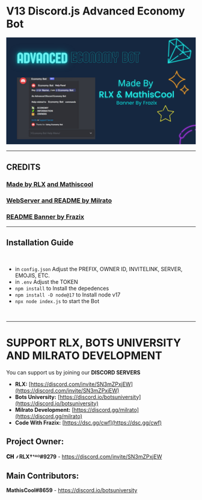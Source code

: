# V13 Discord.js Advanced Economy Bot 
![logo](/banner.png)

***
## CREDITS
### [**Made by RLX**](https://discord.com/invite/SN3mZPxjEW) [**and Mathiscool**](https://discord.io/botsuniversity)

### [**WebServer and README by Milrato**](https://support.milrato.eu)

### [**README Banner by Frazix**](https://dsc.gg/cwf)

***

## Installation Guide

<br/>

- in `config.json` Adjust the PREFIX, OWNER ID, INVITELINK, SERVER, EMOJIS, ETC.
- in `.env` Adjust the TOKEN
- `npm install` to Install the depedences
- `npm install -D node@17` to Install node v17
- `npx node index.js` to start the Bot

<br/>


***

# SUPPORT RLX, BOTS UNIVERSITY AND MILRATO DEVELOPMENT

You can support us by joining our **DISCORD SERVERS**
- **RLX:**
[https://discord.com/invite/SN3mZPxjEW](https://discord.com/invite/SN3mZPxjEW)
- **Bots University:**
[https://discord.io/botsuniversity](https://discord.io/botsuniversity)
- **Milrato Development:**
[https://discord.gg/milrato](https://discord.gg/milrato)
- **Code With Frazix:**
[https://dsc.gg/cwf](https://dsc.gg/cwf)

## Project Owner:
**𝐂𝐇 ⸙RLX†ˢᴬᴼ#9279** - https://discord.com/invite/SN3mZPxjEW


## Main Contributors:
**MathisCool#8659** - https://discord.io/botsuniversity